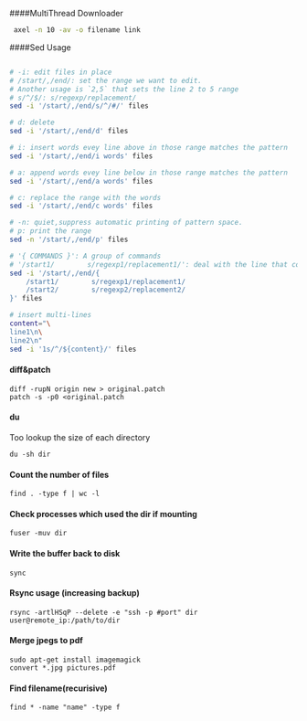 
####MultiThread Downloader

```bash
 axel -n 10 -av -o filename link 
 ```

####Sed Usage

```bash

# -i: edit files in place
# /start/,/end/: set the range we want to edit. 
# Another usage is `2,5` that sets the line 2 to 5 range
# s/^/$/: s/regexp/replacement/
sed -i '/start/,/end/s/^/#/' files

# d: delete
sed -i '/start/,/end/d' files

# i: insert words evey line above in those range matches the pattern
sed -i '/start/,/end/i words' files

# a: append words evey line below in those range matches the pattern
sed -i '/start/,/end/a words' files

# c: replace the range with the words
sed -i '/start/,/end/c words' files

# -n: quiet,suppress automatic printing of pattern space.
# p: print the range
sed -n '/start/,/end/p' files

# '{ COMMANDS }': A group of commands 
# '/start1/        s/regexp1/replacement1/': deal with the line that contains 'start1'
sed -i '/start/,/end/{
	/start1/        s/regexp1/replacement1/
	/start2/        s/regexp2/replacement2/
}' files

# insert multi-lines
content="\
line1\n\
line2\n"
sed -i '1s/^/${content}/' files

```

#### diff&patch

```
diff -rupN origin new > original.patch
patch -s -p0 <original.patch
```

#### du

Too lookup the size of each directory

```
du -sh dir
```

#### Count the number of files

```
find . -type f | wc -l
```

#### Check processes which used the dir if mounting

```
fuser -muv dir
```

#### Write the buffer back to disk

```
sync
```

#### Rsync usage (increasing backup)

```
rsync -artlHSqP --delete -e "ssh -p #port" dir user@remote_ip:/path/to/dir
```

#### Merge jpegs to pdf

```
sudo apt-get install imagemagick
convert *.jpg pictures.pdf
```

#### Find filename(recurisive)

```
find * -name "name" -type f
```
